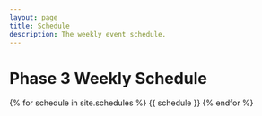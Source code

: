 ```yaml
---
layout: page
title: Schedule
description: The weekly event schedule.
---
```


# Phase 3 Weekly Schedule

{% for schedule in site.schedules %}
{{ schedule }}
{% endfor %}
